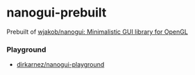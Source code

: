 nanogui-prebuilt
================
Prebuilt of [wjakob/nanogui: Minimalistic GUI library for OpenGL](https://github.com/wjakob/nanogui)

### Playground
- [dirkarnez/nanogui-playground](https://github.com/dirkarnez/nanogui-playground)